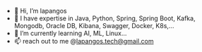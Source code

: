 - 👋 Hi, I’m lapangos
- 👀 I have expertise in Java, Python, Spring, Spring Boot, Kafka, Mongodb, Oracle DB, Kibana, Swagger, Docker, K8s,...
- 🌱 I’m currently learning AI, ML, Linux...
- 📫 reach out to me @lapangos.tech@gmail.com
